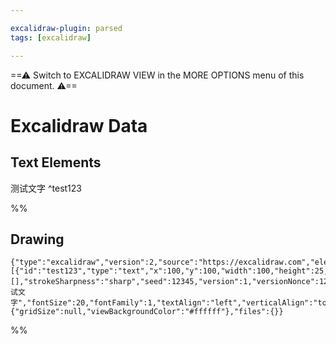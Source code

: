```yaml
---

excalidraw-plugin: parsed
tags: [excalidraw]

---
```

==⚠  Switch to EXCALIDRAW VIEW in the MORE OPTIONS menu of this document. ⚠==

# Excalidraw Data
## Text Elements
测试文字 ^test123

%%
## Drawing
```compressed-json
{"type":"excalidraw","version":2,"source":"https://excalidraw.com","elements":[{"id":"test123","type":"text","x":100,"y":100,"width":100,"height":25,"angle":0,"strokeColor":"#000000","backgroundColor":"transparent","fillStyle":"hachure","strokeWidth":1,"strokeStyle":"solid","roughness":1,"opacity":100,"groupIds":[],"strokeSharpness":"sharp","seed":12345,"version":1,"versionNonce":1234567890,"isDeleted":false,"boundElementIds":null,"text":"测试文字","fontSize":20,"fontFamily":1,"textAlign":"left","verticalAlign":"top","baseline":18}],"appState":{"gridSize":null,"viewBackgroundColor":"#ffffff"},"files":{}}
```
%%